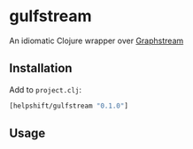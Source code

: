 # gulfstream

An idiomatic Clojure wrapper over [Graphstream](http://graphstream-project.org/)

## Installation

Add to `project.clj`:

```clojure
[helpshift/gulfstream "0.1.0"]
```

## Usage
